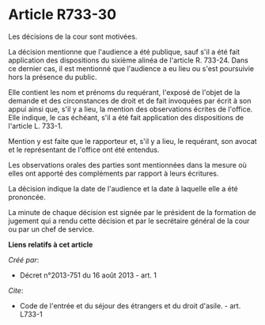 # Article R733-30

Les décisions de la cour sont motivées. 

La décision mentionne que l'audience a été publique, sauf s'il a été fait application des dispositions du sixième alinéa de
l'article R. 733-24. Dans ce dernier cas, il est mentionné que l'audience a eu lieu ou s'est poursuivie hors la présence du
public. 

Elle contient les nom et prénoms du requérant, l'exposé de l'objet de la demande et des circonstances de droit et de fait
invoquées par écrit à son appui ainsi que, s'il y a lieu, la mention des observations écrites de l'office. Elle indique, le
cas échéant, s'il a été fait application des dispositions de l'article L. 733-1. 

Mention y est faite que le rapporteur et, s'il y a lieu, le requérant, son avocat et le représentant de l'office ont été
entendus. 

Les observations orales des parties sont mentionnées dans la mesure où elles ont apporté des compléments par rapport à leurs
écritures. 

La décision indique la date de l'audience et la date à laquelle elle a été prononcée. 

La minute de chaque décision est signée par le président de la formation de jugement qui a rendu cette décision et par le
secrétaire général de la cour ou par un chef de service.

**Liens relatifs à cet article**

_Créé par_:

  - Décret n°2013-751 du 16 août 2013 - art. 1

_Cite_:

  - Code de l'entrée et du séjour des étrangers et du droit d'asile. - art. L733-1
